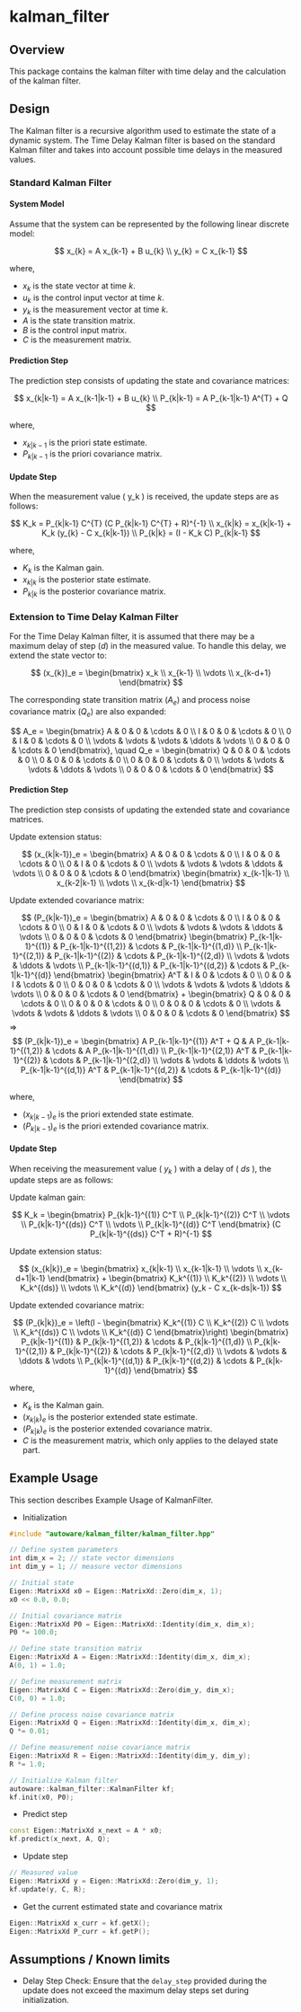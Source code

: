 # kalman_filter

## Overview

This package contains the kalman filter with time delay and the calculation of the kalman filter.

## Design

The Kalman filter is a recursive algorithm used to estimate the state of a dynamic system. The Time Delay Kalman filter is based on the standard Kalman filter and takes into account possible time delays in the measured values.

### Standard Kalman Filter

#### System Model
Assume that the system can be represented by the following linear discrete model:

$$
x_{k} = A x_{k-1} + B u_{k} \\
y_{k} = C x_{k-1}
$$

where,
- $x_k$ is the state vector at time $k$.
- $u_k$ is the control input vector at time $k$.
- $y_k$ is the measurement vector at time $k$.
- $A$ is the state transition matrix.
- $B$ is the control input matrix.
- $C$ is the measurement matrix.


#### Prediction Step

The prediction step consists of updating the state and covariance matrices:

$$
x_{k|k-1} = A x_{k-1|k-1} + B u_{k} \\
P_{k|k-1} = A P_{k-1|k-1} A^{T} + Q
$$

where,
- $x_{k|k-1}$ is the priori state estimate.
- $P_{k|k-1}$ is the priori covariance matrix.

#### Update Step

When the measurement value \( y_k \) is received, the update steps are as follows:

$$
K_k = P_{k|k-1} C^{T} (C P_{k|k-1} C^{T} + R)^{-1} \\
x_{k|k} = x_{k|k-1} + K_k (y_{k} - C x_{k|k-1}) \\
P_{k|k} = (I - K_k C) P_{k|k-1}
$$

where,
- $K_k$ is the Kalman gain.
- $x_{k|k}$ is the posterior state estimate.
- $P_{k|k}$ is the posterior covariance matrix.

### Extension to Time Delay Kalman Filter

For the Time Delay Kalman filter, it is assumed that there may be a maximum delay of step ($d$) in the measured value. To handle this delay, we extend the state vector to:

$$
(x_{k})_e = \begin{bmatrix}
x_k \\
x_{k-1} \\
\vdots \\
x_{k-d+1}
\end{bmatrix}
$$

The corresponding state transition matrix ($A_e$) and process noise covariance matrix ($Q_e$) are also expanded:

$$
A_e = \begin{bmatrix}
A & 0 & 0 & \cdots & 0 \\
I & 0 & 0 & \cdots & 0 \\
0 & I & 0 & \cdots & 0 \\
\vdots & \vdots & \vdots & \ddots & \vdots \\
0 & 0 & 0 & \cdots & 0
\end{bmatrix}, \quad
Q_e = \begin{bmatrix}
Q & 0 & 0 & \cdots & 0 \\
0 & 0 & 0 & \cdots & 0 \\
0 & 0 & 0 & \cdots & 0 \\
\vdots & \vdots & \vdots & \ddots & \vdots \\
0 & 0 & 0 & \cdots & 0
\end{bmatrix}
$$

#### Prediction Step

The prediction step consists of updating the extended state and covariance matrices. 

Update extension status: 

$$
(x_{k|k-1})_e = \begin{bmatrix} 
A & 0 & 0 & \cdots & 0 \\ 
I & 0 & 0 & \cdots & 0 \\ 
0 & I & 0 & \cdots & 0 \\
\vdots & \vdots & \vdots & \ddots & \vdots \\ 
0 & 0 & 0 & \cdots & 0 
\end{bmatrix} 
\begin{bmatrix} 
x_{k-1|k-1} \\ 
x_{k-2|k-1} \\ 
\vdots \\ 
x_{k-d|k-1} 
\end{bmatrix}
$$

Update extended covariance matrix:

$$
(P_{k|k-1})_e = \begin{bmatrix} 
A & 0 & 0 & \cdots & 0 \\ 
I & 0 & 0 & \cdots & 0 \\ 
0 & I & 0 & \cdots & 0 \\ 
\vdots & \vdots & \vdots & \ddots & \vdots \\ 
0 & 0 & 0 & \cdots & 0 
\end{bmatrix} 
\begin{bmatrix} 
P_{k-1|k-1}^{(1)} & P_{k-1|k-1}^{(1,2)} & \cdots & P_{k-1|k-1}^{(1,d)} \\ 
P_{k-1|k-1}^{(2,1)} & P_{k-1|k-1}^{(2)} & \cdots & P_{k-1|k-1}^{(2,d)} \\ 
\vdots & \vdots & \ddots & \vdots \\ 
P_{k-1|k-1}^{(d,1)} & P_{k-1|k-1}^{(d,2)} & \cdots & P_{k-1|k-1}^{(d)} 
\end{bmatrix} 
\begin{bmatrix}
 A^T & I & 0 & \cdots & 0 \\ 
 0 & 0 & I & \cdots & 0 \\ 
 0 & 0 & 0 & \cdots & 0 \\ 
 \vdots & \vdots & \vdots & \ddots & \vdots \\ 
 0 & 0 & 0 & \cdots & 0 
 \end{bmatrix} + 
 \begin{bmatrix} 
 Q & 0 & 0 & \cdots & 0 \\ 
 0 & 0 & 0 & \cdots & 0 \\ 
 0 & 0 & 0 & \cdots & 0 \\ 
 \vdots & \vdots & \vdots & \ddots & \vdots \\ 
 0 & 0 & 0 & \cdots & 0 
 \end{bmatrix}
$$
$\Longrightarrow$
$$
(P_{k|k-1})_e = \begin{bmatrix} A P_{k-1|k-1}^{(1)} A^T + Q & A P_{k-1|k-1}^{(1,2)} & \cdots & A P_{k-1|k-1}^{(1,d)} \\ P_{k-1|k-1}^{(2,1)} A^T & P_{k-1|k-1}^{(2)} & \cdots & P_{k-1|k-1}^{(2,d)} \\ \vdots & \vdots & \ddots & \vdots \\ P_{k-1|k-1}^{(d,1)} A^T & P_{k-1|k-1}^{(d,2)} & \cdots & P_{k-1|k-1}^{(d)} \end{bmatrix} 
$$

where,
- $(x_{k|k-1})_e$ is the priori extended state estimate.
- $(P_{k|k-1})_e$ is the priori extended covariance matrix.

#### Update Step

When receiving the measurement value ( $y_{k}$ ) with a delay of ( $ds$ ), the update steps are as follows:

Update kalman gain: 

$$
K_k = \begin{bmatrix} 
P_{k|k-1}^{(1)} C^T \\ 
P_{k|k-1}^{(2)} C^T \\ 
\vdots \\ 
P_{k|k-1}^{(ds)} C^T \\
\vdots \\
P_{k|k-1}^{(d)} C^T
\end{bmatrix} 
(C P_{k|k-1}^{(ds)} C^T + R)^{-1}
$$

Update extension status: 

$$
(x_{k|k})_e = \begin{bmatrix} 
x_{k|k-1} \\ 
x_{k-1|k-1} \\ 
\vdots \\ 
x_{k-d+1|k-1} 
\end{bmatrix} + 
\begin{bmatrix} 
K_k^{(1)} \\ 
K_k^{(2)} \\ 
\vdots \\ 
K_k^{(ds)} \\
\vdots \\ 
K_k^{(d)}
\end{bmatrix} (y_k - C x_{k-ds|k-1})
$$

Update extended covariance matrix:

$$
 (P_{k|k})_e = \left(I - 
 \begin{bmatrix} 
 K_k^{(1)} C \\ 
 K_k^{(2)} C \\ 
 \vdots \\ 
 K_k^{(ds)} C \\
 \vdots \\
 K_k^{(d)} C
 \end{bmatrix}\right) 
 \begin{bmatrix} 
 P_{k|k-1}^{(1)} & P_{k|k-1}^{(1,2)} & \cdots & P_{k|k-1}^{(1,d)} \\ 
 P_{k|k-1}^{(2,1)} & P_{k|k-1}^{(2)} & \cdots & P_{k|k-1}^{(2,d)} \\ 
 \vdots & \vdots & \ddots & \vdots \\ 
 P_{k|k-1}^{(d,1)} & P_{k|k-1}^{(d,2)} & \cdots & P_{k|k-1}^{(d)} 
 \end{bmatrix}
$$

where,
- $K_k$ is the Kalman gain.
- $(x_{k|k})_e$ is the posterior extended state estimate.
- $(P_{k|k})_e$ is the posterior extended covariance matrix.
- $C$ is the measurement matrix, which only applies to the delayed state part.

## Example Usage

This section describes Example Usage of KalmanFilter.

- Initialization

```cpp
#include "autoware/kalman_filter/kalman_filter.hpp"

// Define system parameters
int dim_x = 2; // state vector dimensions
int dim_y = 1; // measure vector dimensions

// Initial state
Eigen::MatrixXd x0 = Eigen::MatrixXd::Zero(dim_x, 1);
x0 << 0.0, 0.0;

// Initial covariance matrix
Eigen::MatrixXd P0 = Eigen::MatrixXd::Identity(dim_x, dim_x);
P0 *= 100.0;

// Define state transition matrix
Eigen::MatrixXd A = Eigen::MatrixXd::Identity(dim_x, dim_x);
A(0, 1) = 1.0;

// Define measurement matrix
Eigen::MatrixXd C = Eigen::MatrixXd::Zero(dim_y, dim_x);
C(0, 0) = 1.0;

// Define process noise covariance matrix
Eigen::MatrixXd Q = Eigen::MatrixXd::Identity(dim_x, dim_x);
Q *= 0.01;

// Define measurement noise covariance matrix
Eigen::MatrixXd R = Eigen::MatrixXd::Identity(dim_y, dim_y);
R *= 1.0;

// Initialize Kalman filter
autoware::kalman_filter::KalmanFilter kf;
kf.init(x0, P0);
```

- Predict step

```cpp
const Eigen::MatrixXd x_next = A * x0;
kf.predict(x_next, A, Q);
```

- Update step

```cpp
// Measured value
Eigen::MatrixXd y = Eigen::MatrixXd::Zero(dim_y, 1);
kf.update(y, C, R);
```
- Get the current estimated state and covariance matrix

```cpp
Eigen::MatrixXd x_curr = kf.getX();
Eigen::MatrixXd P_curr = kf.getP();
```

## Assumptions / Known limits

- Delay Step Check: Ensure that the `delay_step` provided during the update does not exceed the maximum delay steps set during initialization.
